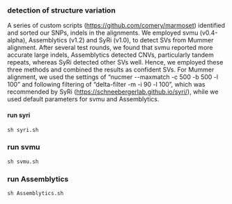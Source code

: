 ### detection of structure variation
A series of custom scripts (https://github.com/comery/marmoset) identified and sorted our SNPs, indels in the alignments. We employed svmu (v0.4-alpha), Assemblytics (v1.2) and SyRi (v1.0), to detect SVs from Mummer alignment. After several test rounds, we found that svmu reported more accurate large indels, Assemblytics detected CNVs, particularly tandem repeats, whereas SyRi detected other SVs well. Hence, we employed these three methods and combined the results as confident SVs. For Mummer alignment, we used the settings of “nucmer --maxmatch -c 500 -b 500 -l 100” and following filtering of “delta-filter -m -i 90 -l 100”, which was recommended by SyRi (https://schneebergerlab.github.io/syri/), while we used default parameters for svmu and Assemblytics. 

#### run syri

```shell
sh syri.sh
```


### run svmu

```shell
sh svmu.sh
```

### run Assemblytics

```shell
sh Assemblytics.sh
```